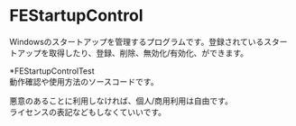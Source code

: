 # FEStartupControl
Windowsのスタートアップを管理するプログラムです。登録されているスタートアップを取得したり、登録、削除、無効化/有効化、ができます。

*FEStartupControlTest  
動作確認や使用方法のソースコードです。  

悪意のあることに利用しなければ、個人/商用利用は自由です。  
ライセンスの表記などもしなくていいです。  
